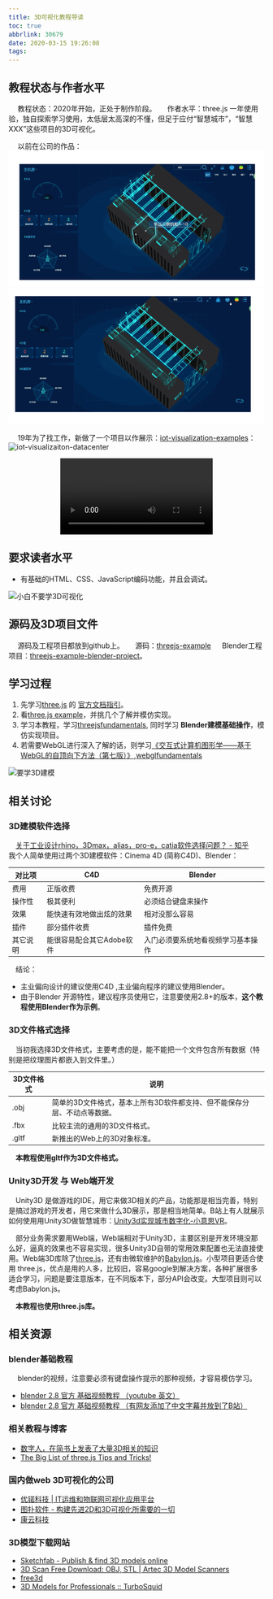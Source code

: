 ```yaml
---
title: 3D可视化教程导读
toc: true
abbrlink: 30679
date: 2020-03-15 19:26:08
tags:
---
```


## 教程状态与作者水平
&emsp; 教程状态：2020年开始，正处于制作阶段。
&emsp; 作者水平：three.js 一年使用验，独自探索学习使用，太低层太高深的不懂，但足于应付“智慧城市”，“智慧XXX”这些项目的3D可视化。

&emsp; 以前在公司的作品：
![微模块](/blog_images/微模块1.gif)
![微模块](/blog_images/微模块2.gif)

&emsp; 19年为了找工作，新做了一个项目以作展示：[iot-visualization-examples](https://github.com/alwxkxk/iot-visualization-examples)：
![iot-visualizaiton-datacenter](/blog_images/iot-visualizaiton-datacenter.jpg)

<video class="lazy" controls data-src="https://test-1251805228.file.myqcloud.com/3D/%E6%95%B0%E6%8D%AE%E5%8F%AF%E8%A7%86%E5%8C%96%E6%95%B0%E6%8D%AE%E4%B8%AD%E5%BF%83demo.mp4" controls="controls" style="max-width: 100%; display: block; margin-left: auto; margin-right: auto;">
your browser does not support the video tag
</video>

## 要求读者水平
- 有基础的HTML、CSS、JavaScript编码功能，并且会调试。

![小白不要学3D可视化](/blog_images/3d/小白不要学3D可视化.png)

## 源码及3D项目文件
&emsp; 源码及工程项目都放到github上。
&emsp; 源码：[threejs-example](https://github.com/alwxkxk/threejs-example)
&emsp; Blender工程项目：[threejs-example-blender-project](https://github.com/alwxkxk/threejs-example-blender-project)。

## 学习过程
1. 先学习[three.js](https://threejs.org/) 的 [官方文档指引](https://threejs.org/docs/index.html#manual/en/introduction/Creating-a-scene)。
2. 看[three.js example](https://threejs.org/examples/#webgl_animation_cloth)，并挑几个了解并模仿实现。
3. 学习本教程，学习[threejsfundamentals](https://threejsfundamentals.org/), 同时学习 __Blender建模基础操作__，模仿实现项目。
4. 若需要WebGL进行深入了解的话，则学习[《交互式计算机图形学——基于WebGL的自顶向下方法（第七版）》](https://book.douban.com/subject/26916420/),[webglfundamentals](https://webglfundamentals.org/)

![要学3D建模](/blog_images/3d/要学3D建模.png)

## 相关讨论

### 3D建模软件选择
&emsp;[关于工业设计rhino，3Dmax，alias，pro-e，catia软件选择问题？ - 知乎](https://www.zhihu.com/question/22122324)
&emsp;我个人简单使用过两个3D建模软件：Cinema 4D (简称C4D)、Blender：

对比项|C4D|Blender
---|---|---|
费用|正版收费|免费开源
操作性|极其便利|必须结合键盘来操作
效果|能快速有效地做出炫的效果|相对没那么容易
插件|部分插件收费|插件免费
其它说明|能很容易配合其它Adobe软件|入门必须要系统地看视频学习基本操作

&emsp;结论：
- 主业偏向设计的建议使用C4D ,主业偏向程序的建议使用Blender。
- 由于Blender 开源特性，建议程序员使用它，注意要使用2.8+的版本，__这个教程使用Blender作为示例__。

### 3D文件格式选择
&emsp;当初我选择3D文件格式，主要考虑的是，能不能把一个文件包含所有数据（特别是把纹理图片都嵌入到文件里。）

3D文件格式|说明
---|---|
.obj|简单的3D文件格式，基本上所有3D软件都支持、但不能保存分层、不动点等数据。
.fbx|比较主流的通用的3D文件格式。
.gltf|新推出的Web上的3D对象标准。

&emsp;__本教程使用gltf作为3D文件格式。__

### Unity3D开发 与 Web端开发
&emsp;Unity3D 是做游戏的IDE，用它来做3D相关的产品，功能那是相当完善，特别是搞过游戏的开发者，用它来做什么3D展示，那是相当地简单。B站上有人就展示如何使用用Unity3D做智慧城市：[Unity3d实现城市数字化-小意思VR](https://www.bilibili.com/video/av85644644)。

&emsp;部分业务需求要用Web端，Web端相对于Unity3D，主要区别是开发环境没那么好，逼真的效果也不容易实现，很多Unity3D自带的常用效果配置也无法直接使用。Web端3D库除了[three.js](https://threejs.org/)，还有由微软维护的[Babylon.js](https://doc.babylonjs.com)。小型项目更适合使用 three.js，优点是用的人多，比较旧，容易google到解决方案，各种扩展很多适合学习，问题是要注意版本，在不同版本下，部分API会改变。大型项目则可以考虑Babylon.js。

&emsp;__本教程也使用three.js库。__

## 相关资源
### blender基础教程
&emsp; blender的视频，注意要必须有键盘操作提示的那种视频，才容易模仿学习。
- [blender 2.8 官方 基础视频教程 （youtube 英文）](https://www.youtube.com/watch?v=MF1qEhBSfq4&list=PLa1F2ddGya_-UvuAqHAksYnB0qL9yWDO6&index=2&t=0s)
- [blender 2.8 官方 基础视频教程 （有网友添加了中文字幕并放到了B站）](https://www.bilibili.com/video/BV1nt411J7SE?p=1)

### 相关教程与博客
- [数字人，在简书上发表了大量3D相关的知识](https://www.jianshu.com/u/70a05c15418f)
- [The Big List of three.js Tips and Tricks!](https://discoverthreejs.com/tips-and-tricks/)

### 国内做web 3D可视化的公司
- [优锘科技 | IT运维和物联网可视化应用平台](http://www.uinnova.cn/home)
- [图扑软件 - 构建先进2D和3D可视化所需要的一切](https://www.hightopo.com/demos/index.html)
- [康云科技](https://www.kangyun3d.com/v4/)

### 3D模型下载网站
- [Sketchfab - Publish & find 3D models online](https://sketchfab.com/)
- [3D Scan Free Download: OBJ, STL \| Artec 3D Model Scanners](https://www.artec3d.com/3d-models)
- [free3d](https://free3d.com/)
- [3D Models for Professionals :: TurboSquid](https://www.turbosquid.com/)


